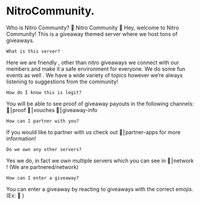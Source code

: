 # NitroCommunity.
Who is Nitro Community?
🎉  Nitro Community 🎉 
Hey, welcome to Nitro Community! This is a giveaway themed server where we host tons of giveaways.

    What is this server?

Here we are friendly , other than nitro giveaways we connect with our members and make it a safe environment for everyone. We do some fun events as well . We have a wide variety of topics however we’re always listening to suggestions from the community!

    How do I know this is legit?

You will be able to see proof of giveaway payouts in the following channels: 
🎊⎮proof 
🎊⎮vouches 
🎊⎮giveaway-info 

    How can I partner with you?

If you would like to partner with us check out 
🍁⎮partner-apps  for more information!

    Do we own any other servers?

Yes we do, in fact we own multiple servers which you can see in 
🔰⎮network ! (We are partnered/network)

    How can I enter a giveaway?

You can enter a giveaway by reacting to giveaways with the correct emojis. (Ex: 🎉 )
